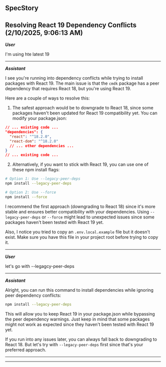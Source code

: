 ## SpecStory

## Resolving React 19 Dependency Conflicts (2/10/2025, 9:06:13 AM)

_**User**_

I'm using hte latest 19 

---

_**Assistant**_

I see you're running into dependency conflicts while trying to install packages with React 19. The main issue is that the `cmdk` package has a peer dependency that requires React 18, but you're using React 19.

Here are a couple of ways to resolve this:

1. The safest approach would be to downgrade to React 18, since some packages haven't been updated for React 19 compatibility yet. You can modify your package.json:

```json:package.json
// ... existing code ...
"dependencies": {
  "react": "^18.2.0",
  "react-dom": "^18.2.0"
  // ... other dependencies ...
}
// ... existing code ...
```

2. Alternatively, if you want to stick with React 19, you can use one of these npm install flags:

```bash
# Option 1: Use --legacy-peer-deps
npm install --legacy-peer-deps

# Option 2: Use --force
npm install --force
```

I recommend the first approach (downgrading to React 18) since it's more stable and ensures better compatibility with your dependencies. Using `--legacy-peer-deps` or `--force` might lead to unexpected issues since some packages haven't been tested with React 19 yet.

Also, I notice you tried to copy an `.env.local.example` file but it doesn't exist. Make sure you have this file in your project root before trying to copy it.

---

_**User**_

let's go with --legagcy-peer-deps

---

_**Assistant**_

Alright, you can run this command to install dependencies while ignoring peer dependency conflicts:

```bash
npm install --legacy-peer-deps
```

This will allow you to keep React 19 in your package.json while bypassing the peer dependency warnings. Just keep in mind that some packages might not work as expected since they haven't been tested with React 19 yet.

If you run into any issues later, you can always fall back to downgrading to React 18. But let's try with `--legacy-peer-deps` first since that's your preferred approach.

---



---

